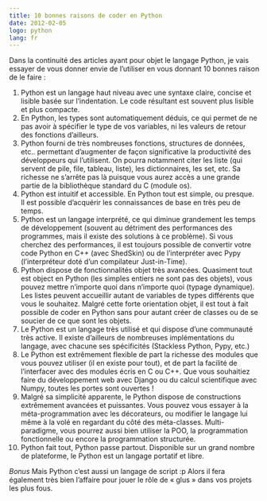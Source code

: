```yaml
---
title: 10 bonnes raisons de coder en Python
date: 2012-02-05
logo: python
lang: fr
---
```


Dans la continuité des articles ayant pour objet le langage Python, je
vais essayer de vous donner envie de l’utiliser en vous donnant 10
bonnes raison de le faire :

1. Python est un langage haut niveau avec une syntaxe claire, concise et
lisible basée sur l’indentation. Le code résultant est souvent plus
lisible et plus compacte.
2. En Python, les types sont automatiquement déduis, ce qui permet de
ne pas avoir à spécifier le type de vos variables, ni les valeurs de
retour des fonctions d’ailleurs.
3. Python fourni de très nombreuses fonctions, structures de données,
etc.. permettant d’augmenter de façon significative la productivité
des développeurs qui l’utilisent. On pourra notamment citer les liste
(qui servent de pile, file, tableau, liste), les dictionnaires, les set,
etc. Sa richesse ne s’arrête pas là puisque vous aurez accès a une
grande partie de la bibliothèque standard du C (module os).
4. Python est intuitif et accessible. En Python tout est simple, ou
presque. Il est possible d’acquérir les connaissances de base en
très peu de temps.
5. Python est un langage interprété, ce qui diminue grandement les
temps de développement (souvent au détriment des performances des
programmes, mais il existe des solutions à ce problème). Si vous
cherchez des performances, il est toujours possible de convertir votre
code Python en C++ (avec ShedSkin) ou de l’interpréter avec Pypy
(l’interpréteur doté d’un compilateur Just-in-Time).
6. Python dispose de fonctionnalités objet très avancées. Quasiment
tout est object en Python (les simples entiers ne sont pas des objets),
vous pouvez mettre n’importe quoi dans n’importe quoi (typage
dynamique). Les listes peuvent accueillir autant de variables de types
différents que vous le souhaitez. Malgré cette forte orientation
objet, il est tout à fait possible de coder en Python sans pour autant
créer de classes ou de se soucier de ce que sont les objets.
7. Le Python est un langage très utilisé et qui dispose d’une
communauté très active. Il existe d’ailleurs de nombreuses
implémentations du langage, avec chacune ses spécificités (Stackless
Python, Pypy, etc.)
8. Le Python est extrêmement flexible de part la richesse des modules
que vous pouvez utiliser (il en existe pour tout), et de part la
facilité de l’interfacer avec des modules écris en C ou C++. Que
vous souhaitiez faire du développement web avec Django ou du calcul
scientifique avec Numpy, toutes les portes sont ouvertes !
9. Malgré sa simplicité apparente, le Python dispose de constructions
extrêmement avancées et puissantes. Vous pouvez vous essayer à la
méta-programmation avec les décorateurs, ou modifier le langage
lui même à la volé en regardant du côté des méta-classes.
Multi-paradigme, vous pourrez aussi bien utiliser la POO, la
programmation fonctionnelle ou encore la programmation structurée.
10. Python fait tout, Python passe partout. Disponible sur un grand
nombre de plateforme, le Python est un langage portatif et libre.

*Bonus* Mais Python c’est aussi un langage de script :p Alors il fera
également très bien l’affaire pour jouer le rôle de « glus » dans
vos projets les plus fous.
